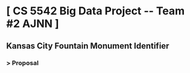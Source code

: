 # [ CS 5542 Big Data Project -- Team #2 AJNN ]
## Kansas City Fountain Monument Identifier 

### > Proposal


